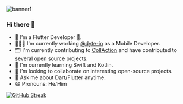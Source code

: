 ![banner1](https://images.weserv.nl/?url=https://user-images.githubusercontent.com/55953830/171988157-6c89b8bd-2c6f-4375-8001-61230d1c09ac.png&w=700&h=275&fit=contain&trim)

### Hi there 👋

- 🔭 I’m a Flutter Developer 💙.
- 👨🏻‍💻 I'm currently working [@dyte-in](https://www.dyte.io) as a Mobile Developer.
- 🗂️ I'm currently contributing to [CollAction](https://github.com/CollActionteam/collaction_app) and have contributed to several open source projects.
- 🌱 I’m currently learning Swift and Kotlin.
- 👯 I’m looking to collaborate on interesting open-source projects.
- 💬 Ask me about Dart/Flutter anytime.
- 😄 Pronouns: He/Him

[![GitHub Streak](http://github-readme-streak-stats.herokuapp.com?user=saksham-gt&theme=radical&hide_border=true&date_format=j%20M%5B%20Y%5D)](https://git.io/streak-stats)


<!-- - 📫 How to reach me: [<img src="https://user-images.githubusercontent.com/55953830/171826102-2592a222-208a-4cbb-ae54-4cb0eb131397.jpg" height="30px" width="30px">](https://www.twitter.com/sakshamgupta392) & [![LinkedIn]<img src="https://user-images.githubusercontent.com/55953830/171822038-ecb1e30c-8b12-45a5-bd41-874cff77574c.gif" height="30px" width="30px">](https://www.linkedin.com/in/sudo-saksham) -->
